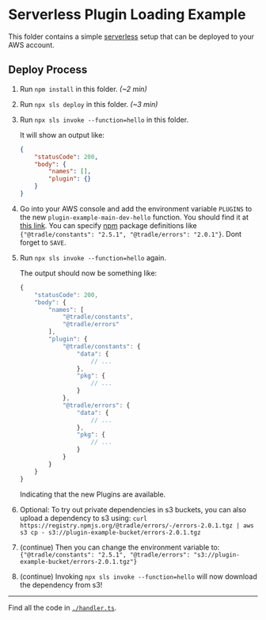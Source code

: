 # Serverless Plugin Loading Example

This folder contains a simple [serverless][] setup that can be deployed to your AWS account.

[serverless]: https://serverless.com

## Deploy Process

1. Run `npm install` in this folder. _(~2 min)_
2. Run `npx sls deploy` in this folder. _(~3 min)_
3. Run `npx sls invoke --function=hello` in this folder.

    It will show an output like:

    ```json
    {
        "statusCode": 200,
        "body": {
            "names": [],
            "plugin": {}
        }
    }
    ```

4. Go into your AWS console and add the environment variable `PLUGINS` to the new `plugin-example-main-dev-hello` function. You should find it at [this link][sls-fn]. You can specify [npm][] package definitions like `{"@tradle/constants": "2.5.1", "@tradle/errors": "2.0.1"}`. Dont forget to `SAVE`.

[sls-fn]: https://us-east-1.console.aws.amazon.com/lambda/home?region=us-east-1#/functions/plugin-example-main-dev-hello?tab=configure
[npm]: https://npmjs.com

5. Run `npx sls invoke --function=hello` again.

    The output should now be something like:

    ```js
    {
        "statusCode": 200,
        "body": {
            "names": [
                "@tradle/constants",
                "@tradle/errors"
            ],
            "plugin": {
                "@tradle/constants": {
                    "data": {
                        // ...
                    },
                    "pkg": {
                        // ...
                    }
                },
                "@tradle/errors": {
                    "data": {
                        // ...
                    },
                    "pkg": {
                        // ...
                    }
                }
            }
        }
    }
    ```

    Indicating that the new Plugins are available.
6. Optional: To try out private dependencies in s3 buckets, you can also upload a dependency to s3 using: `curl https://registry.npmjs.org/@tradle/errors/-/errors-2.0.1.tgz | aws s3 cp - s3://plugin-example-bucket/errors-2.0.1.tgz`
7. (continue) Then you can change the environment variable to: `{"@tradle/constants": "2.5.1", "@tradle/errors": "s3://plugin-example-bucket/errors-2.0.1.tgz"}`
8. (continue) Invoking `npx sls invoke --function=hello` will now download the dependency from s3!

---

Find all the code in [`./handler.ts`](./handler.ts).

